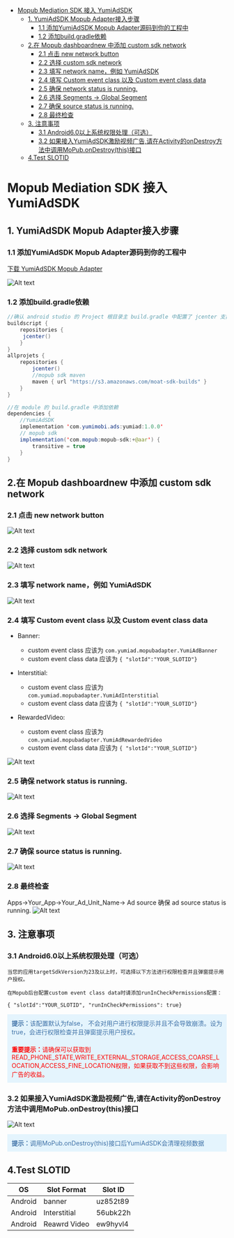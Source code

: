    * [Mopub Mediation SDK 接入 YumiAdSDK](#mopub-mediation-sdk-接入-yumiadsdk)
      * [1. YumiAdSDK Mopub Adapter接入步骤](#1-yumiadsdk-mopub-adapter接入步骤)
         * [1.1 添加YumiAdSDK Mopub Adapter源码到你的工程中](#11-添加yumiadsdk-mopub-adapter源码到你的工程中)
         * [1.2 添加build.gradle依赖](#12-添加buildgradle依赖)
      * [2.在 Mopub dashboardnew 中添加 custom sdk network](#2在-mopub-dashboardnew-中添加-custom-sdk-network)
         * [2.1 点击 new network button](#21-点击-new-network-button)
         * [2.2 选择 custom sdk network](#22-选择-custom-sdk-network)
         * [2.3 填写 network name，例如 YumiAdSDK](#23-填写-network-name例如-yumiadsdk)
         * [2.4 填写 Custom event class 以及 Custom event class data](#24-填写-custom-event-class-以及-custom-event-class-data)
         * [2.5 确保 network status is running.](#25-确保-network-status-is-running)
         * [2.6 选择 Segments -&gt; Global Segment](#26-选择-segments---global-segment)
         * [2.7 确保 source status is running.](#27-确保-source-status-is-running)
         * [2.8 最终检查](#28-最终检查)
      * [3. 注意事项](#3-注意事项)
         * [3.1 Android6.0以上系统权限处理（可选）](#31-android60以上系统权限处理可选)
         * [3.2 如果接入YumiAdSDK激励视频广告,请在Activity的onDestroy方法中调用MoPub.onDestroy(this)接口](#32-如果接入yumiadsdk激励视频广告请在activity的ondestroy方法中调用mopubondestroythis接口)
      * [4.Test SLOTID](#4test-slotid)
	  
# Mopub Mediation SDK 接入 YumiAdSDK 


## 1. YumiAdSDK Mopub Adapter接入步骤

### 1.1 添加YumiAdSDK Mopub Adapter源码到你的工程中
[下载 YumiAdSDK  Mopub Adapter ](https://github.com/yumimobi/MopubAdapter-YumiAd-Android/tree/master/mopubadapter/src/main/java/com/yumiad/mopubadapter)

![Alt text](./android-image4.png)

### 1.2 添加build.gradle依赖

```java
//确认 android studio 的 Project 根目录主 build.gradle 中配置了 jcenter 支持。
buildscript {
    repositories {
   	 jcenter()
    }
}
allprojets {
    repositories {
        jcenter()
        //mopub sdk maven
        maven { url "https://s3.amazonaws.com/moat-sdk-builds" }
    }
}

//在 module 的 build.gradle 中添加依赖
dependencies {
	//YumiAdSDK
    implementation 'com.yumimobi.ads:yumiad:1.0.0'
	// mopub sdk
    implementation('com.mopub:mopub-sdk:+@aar') {
        transitive = true
    }
}
```

## 2.在 Mopub dashboardnew 中添加 custom sdk network 
### 2.1 点击 new network button
![Alt text](./1560409646437.png)
### 2.2 选择 custom sdk network 
![Alt text](./1560409697619.png)
### 2.3 填写 network name，例如 YumiAdSDK
![Alt text](./1560409809820.png)
### 2.4 填写 Custom event class 以及 Custom event class data
- Banner:
	- custom event class 应该为 `com.yumiad.mopubadapter.YumiAdBanner`
	- custom event class data 应该为
		`{ "slotId":"YOUR_SLOTID"}`

- Interstitial:
	- custom event class 应该为 `com.yumiad.mopubadapter.YumiAdInterstitial`
	- custom event class data 应该为
		`{ "slotId":"YOUR_SLOTID"}`

- RewardedVideo:
	- custom event class 应该为 `com.yumiad.mopubadapter.YumiAdRewardedVideo`
	- custom event class data 应该为
		`{ "slotId":"YOUR_SLOTID"}`

![Alt text](./1560409912883.png)

### 2.5 确保 network status is running.
![Alt text](./1560410523146.png)
### 2.6 选择 Segments -> Global Segment
![Alt text](./1560410634439.png)
### 2.7 确保 source status is running.
![Alt text](./1560410708081.png)
### 2.8 最终检查
Apps->Your_App->Your_Ad_Unit_Name-> Ad source 
	确保 ad source status is running.
![Alt text](./1560410861974.png)

## 3. 注意事项

### 3.1 Android6.0以上系统权限处理（可选）

	当您的应用targetSdkVersion为23及以上时，可选择以下方法进行权限检查并且弹窗提示用户授权。

	在Mopub后台配置custom event class data时请添加runInCheckPermissions配置：
	
`{ "slotId":"YOUR_SLOTID", "runInCheckPermissions": true}`
	
<div style="background-color:rgb(228,244,253);padding:10px;">
	<span style="color:rgb(62,113,167);">
	<b>提示：</b>该配置默认为false， 不会对用户进行权限提示并且不会导致崩溃。设为true，会进行权限检查并且弹窗提示用户授权。
	</span>
	</div>

<div style="background-color:rgb(228,244,253);padding:10px;">
	<span style="color:rgb(255,0,0);">
	<b>重要提示：</b>请确保可以获取到READ_PHONE_STATE,WRITE_EXTERNAL_STORAGE,ACCESS_COARSE_LOCATION,ACCESS_FINE_LOCATION权限，如果获取不到这些权限，会影响广告的收益。
	</span>
	</div>

### 3.2 如果接入YumiAdSDK激励视频广告,请在Activity的onDestroy方法中调用MoPub.onDestroy(this)接口
    
![Alt text](./android-image5.png)
<div style="background-color:rgb(228,244,253);padding:10px;">
	<span style="color:rgb(62,113,167);">
	<b>提示：</b>调用MoPub.onDestroy(this)接口后YumiAdSDK会清理视频数据
	</span>
	</div>

## 4.Test SLOTID 

| OS | Slot Format | Slot ID |
| ----- | ----- | ----- |
| Android |  banner | uz852t89 |
| Android |  Interstitial | 56ubk22h |
| Android | Reawrd Video | ew9hyvl4 |
